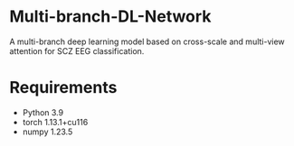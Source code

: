 # Multi-branch-DL-Network
A multi-branch deep learning model based on cross-scale and multi-view attention  for SCZ EEG classification.
# Requirements
- Python 3.9
- torch	1.13.1+cu116
- numpy	1.23.5	
